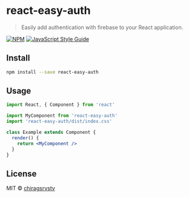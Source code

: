 # react-easy-auth

> Easily add authentication with firebase to your React application.

[![NPM](https://img.shields.io/npm/v/react-easy-auth.svg)](https://www.npmjs.com/package/react-easy-auth) [![JavaScript Style Guide](https://img.shields.io/badge/code_style-standard-brightgreen.svg)](https://standardjs.com)

## Install

```bash
npm install --save react-easy-auth
```

## Usage

```jsx
import React, { Component } from 'react'

import MyComponent from 'react-easy-auth'
import 'react-easy-auth/dist/index.css'

class Example extends Component {
  render() {
    return <MyComponent />
  }
}
```

## License

MIT © [chiragsrvstv](https://github.com/chiragsrvstv)
